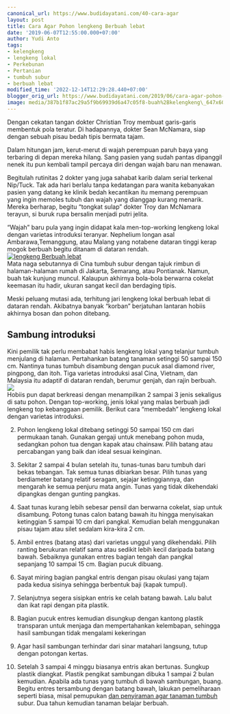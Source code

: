 ```yaml
---
canonical_url: https://www.budidayatani.com/40-cara-agar
layout: post
title: Cara Agar Pohon lengkeng Berbuah lebat
date: '2019-06-07T12:55:00.000+07:00'
author: Yudi Anto
tags:
- kelengkeng
- lengkeng lokal
- Perkebunan
- Pertanian
- tumbuh subur
- berbuah lebat
modified_time: '2022-12-14T12:29:28.440+07:00'
blogger_orig_url: https://www.budidayatani.com/2019/06/cara-agar-pohon-lengkeng-berbuah-lebat.html
image: media/387b1f87ac29a5f9b69939d6a47c05f8-buah%2Bkelengkeng\_647x600.jpg
---
```

Dengan cekatan tangan dokter Christian Troy membuat garis-garis membentuk pola teratur. Di hadapannya, dokter Sean McNamara, siap dengan sebuah pisau bedah tipis bermata tajam.  
  
Dalam hitungan jam, kerut-merut di wajah perempuan paruh baya yang terbaring di depan mereka hilang. Sang pasien yang sudah pantas dipanggil nenek itu pun kembali tampil percaya diri dengan wajah baru nan menawan.  
  
Begitulah rutinitas 2 dokter yang juga sahabat karib dalam serial terkenal Nip/Tuck. Tak ada hari berlalu tanpa kedatangan para wanita kebanyakan pasien yang datang ke klinik bedah kecantikan itu memang perempuan yang ingin memoles tubuh dan wajah yang dianggap kurang menarik. Mereka berharap, begitu “tongkat sulap” dokter Troy dan McNamara terayun, si buruk rupa bersalin menjadi putri jelita.  
  
“Wajah” baru pula yang ingin didapat kala men-top-working lengkeng lokal dengan varietas introduksi teranyar. Nephelium longan asal Ambarawa,Temanggung, atau Malang yang notabene dataran tinggi kerap mogok berbuah begitu ditanam di dataran rendah.  
[![lengkeng Berbuah lebat](https://i0.wp.com/1.bp.blogspot.com/-OhkAOHbglI8/XPn6854HxFI/AAAAAAAABp4/FNICeA4LAGYKnlpbhrNG39uC-XckZ8OhACLcBGAs/s400/buah%2Bkelengkeng_647x600.jpg?resize=400%2C370&ssl=1)](https://i1.wp.com/1.bp.blogspot.com/-OhkAOHbglI8/XPn6854HxFI/AAAAAAAABp4/FNICeA4LAGYKnlpbhrNG39uC-XckZ8OhACLcBGAs/s1600/buah%2Bkelengkeng_647x600.jpg?ssl=1)  
Mata naga sebutannya di Cina tumbuh subur dengan tajuk rimbun di halaman-halaman rumah di Jakarta, Semarang, atau Pontianak. Namun, buah tak kunjung muncul. Kalaupun akhirnya bola-bola berwarna cokelat keemasan itu hadir, ukuran sangat kecil dan berdaging tipis.  
  
Meski peluang mutasi ada, terhitung jari lengkeng lokal berbuah lebat di dataran rendah. Akibatnya banyak “korban” berjatuhan lantaran hobiis akhirnya bosan dan pohon ditebang.  
## Sambung introduksi

  
Kini pemilik tak perlu membabat habis lengkeng lokal yang telanjur tumbuh menjulang di halaman. Pertahankan batang tanaman setinggi 50 sampai 150 cm. Nantinya tunas tumbuh disambung dengan pucuk asal diamond river, pingpong, dan itoh. Tiga varietas introduksi asal Cina, Vietnam, dan Malaysia itu adaptif di dataran rendah, berumur genjah, dan rajin berbuah.  
[![](https://i2.wp.com/1.bp.blogspot.com/-khQYOGuKWp4/XPn7Y8XxcwI/AAAAAAAABqA/mqi2sOCUtFQaF1ioKxuDAHQoMc8a5cnPgCLcBGAs/s400/buah%2Bkelengkeng_299x600.jpg?resize=198%2C400&ssl=1)](https://i1.wp.com/1.bp.blogspot.com/-khQYOGuKWp4/XPn7Y8XxcwI/AAAAAAAABqA/mqi2sOCUtFQaF1ioKxuDAHQoMc8a5cnPgCLcBGAs/s1600/buah%2Bkelengkeng_299x600.jpg?ssl=1)  
Hobiis pun dapat berkreasi dengan menampilkan 2 sampai 3 jenis sekaligus di satu pohon. Dengan top-working, jenis lokal yang malas berbuah jadi lengkeng top kebanggaan pemilik. Berikut cara “membedah” lengkeng lokal dengan varietas introduksi.  
  
2. Pohon lengkeng lokal ditebang setinggi 50 sampai 150 cm dari permukaan tanah. Gunakan gergaji untuk menebang pohon muda, sedangkan pohon tua dengan kapak atau chainsaw. Pilih batang atau percabangan yang baik dan ideal sesuai keinginan.
  
4. Sekitar 2 sampai 4 bulan setelah itu, tunas-tunas baru tumbuh dari bekas tebangan. Tak semua tunas dibiarkan besar. Pilih tunas yang berdiameter batang relatif seragam, sejajar ketinggiannya, dan mengarah ke semua penjuru mata angin. Tunas yang tidak dikehendaki dipangkas dengan gunting pangkas.
  
6. Saat tunas kurang lebih sebesar pensil dan berwarna cokelat, siap untuk disambung. Potong tunas calon batang bawah itu hingga menyisakan ketinggian 5 sampai 10 cm dari pangkal. Kemudian belah menggunakan pisau tajam atau silet sedalam kira-kira 2 cm.
  
8. Ambil entres (batang atas) dari varietas unggul yang dikehendaki. Pilih ranting berukuran relatif sama atau sedikit lebih kecil daripada batang bawah. Sebaiknya gunakan entres bagian tengah dan pangkal sepanjang 10 sampai 15 cm. Bagian pucuk dibuang.
  
10. Sayat miring bagian pangkal entris dengan pisau okulasi yang tajam pada kedua sisinya sehingga berbentuk baji (kapak tumpul).
  
12. Selanjutnya segera sisipkan entris ke celah batang bawah. Lalu balut dan ikat rapi dengan pita plastik.
  
14. Bagian pucuk entres kemudian disungkup dengan kantong plastik transparan untuk menjaga dan mempertahankan kelembapan, sehingga hasil sambungan tidak mengalami kekeringan
  
16. Agar hasil sambungan terhindar dari sinar matahari langsung, tutup dengan potongan kertas.
  
18. Setelah 3 sampai 4 minggu biasanya entris akan bertunas. Sungkup plastik diangkat. Plastik pengikat sambungan dibuka 1 sampai 2 bulan kemudian. Apabila ada tunas yang tumbuh di bawah sambungan, buang. Begitu entres tersambung dengan batang bawah, lakukan pemeliharaan seperti biasa, misal pemupukan [dan penyiraman agar tanaman tumbuh](https://www.budidayatani.com/cara-agar-mangga-tabulampot-berbuah.html) subur. Dua tahun kemudian tanaman belajar berbuah.
  
